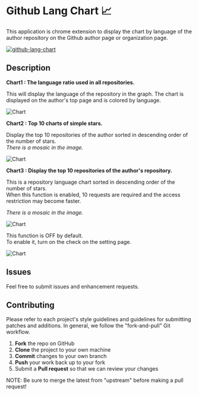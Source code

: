 # Github Lang Chart :chart_with_upwards_trend: 

This application is chrome extension to display the chart by language of the author repository on the Github author page or organization page.

[![github-lang-chart](https://developer.chrome.com/webstore/images/ChromeWebStore_Badge_v2_206x58.png)](https://chrome.google.com/webstore/detail/github-lang-chart/bhbliijbfmmbpgeiphaidlendgdmkkjn)

## Description

**Chart1 : The language ratio used in all repositories.**

This will display the language of the repository in the graph.
The chart is displayed on the author's top page and is colored by language.

![Chart](http://i.imgur.com/JVQpFWI.jpg "Chart")

**Chart2 : Top 10 charts of simple stars.**

Display the top 10 repositories of the author sorted in descending order of the number of stars.  
*There is a mosaic in the image.*

![Chart](http://i.imgur.com/LzzCLuy.jpg "Chart")

**Chart3 : Display the top 10 repositories of the author's repository.**

This is a repository language chart sorted in descending order of the number of stars.  
When this function is enabled, 10 requests are required and the access restriction may become faster.  

*There is a mosaic in the image.*

![Chart](http://i.imgur.com/izuUkPV.jpg "Chart")

This function is OFF by default.  
To enable it, turn on the check on the setting page.

![Chart](http://i.imgur.com/gsDQG59.jpg "Chart")

Issues
------

Feel free to submit issues and enhancement requests.

Contributing
------------

Please refer to each project's style guidelines and guidelines for submitting patches and additions. In general, we follow the "fork-and-pull" Git workflow.

 1. **Fork** the repo on GitHub
 2. **Clone** the project to your own machine
 3. **Commit** changes to your own branch
 4. **Push** your work back up to your fork
 5. Submit a **Pull request** so that we can review your changes

NOTE: Be sure to merge the latest from "upstream" before making a pull request!

